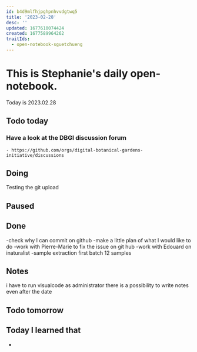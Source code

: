 ```yaml
---
id: b4d9mlfhjpghpnhvvdgtwq5
title: '2023-02-28'
desc: ''
updated: 1677610074424
created: 1677589964262
traitIds:
  - open-notebook-sguetchueng
---
```

# This is Stephanie's daily open-notebook.

Today is 2023.02.28

## Todo today

### Have a look at the DBGI discussion forum
    - https://github.com/orgs/digital-botanical-gardens-initiative/discussions
###
###

## Doing

Testing the git upload

## Paused

## Done
-check why I can commit on github
-make a little plan of what I would like to do
-work with Pierre-Marie to fix the issue on git hub
-work with Edouard on inaturalist
-sample extraction first batch 12 samples
## Notes
i have to run visualcode as administrator
there is a possibility to write notes even after the date
## Todo tomorrow

###
###
###


## Today I learned that

- 